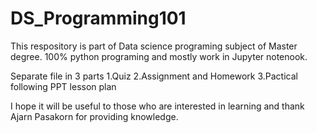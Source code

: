 # DS_Programming101

This respository is part of Data science programing subject of Master degree.
100% python programing and mostly work in Jupyter notenook.

Separate file in 3 parts
1.Quiz
2.Assignment and Homework
3.Pactical following PPT lesson plan 

I hope it will be useful to those who are interested in learning and thank Ajarn Pasakorn for providing knowledge.



